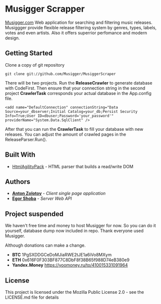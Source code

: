 # Musigger Scrapper

[Musigger.com](http://musigger.com)
Web application for searching and filtering music releases. Musiggger provide flexible release filtering system by genres, types, labels, votes and even artists. Also it offers superrior perfomance and modern design.

## Getting Started

Clone a copy of git repository 
```
git clone git://github.com/Musigger/MusiggerScraper
```
There will be two projects. Run the **ReleaseCrawler** to generate database with CodeFirst. Then ensure that your connection string in the second project **CrawlerTask** corresponds your actual database in the App.config file.
```
<add name="DefaultConnection" connectionString="Data Source=your_dbserver;Initial Catalog=your_db;Persist Security Info=True;User ID=dbuser;Password='your_password'" providerName="System.Data.SqlClient" />
```

After that you can run the **CrawlerTask** to fill your database with new releases. You can adjust the amount of crawled pages in the ReleaseParser.Run(). 



## Built With

* [HtmlAgilityPack](https://www.nuget.org/packages/HtmlAgilityPack/) - HTML parser that builds a read/write DOM

## Authors

* **[Anton Zolotov](https://github.com/joseph2)** - *Client single page application*
* **[Egor Shoba](https://github.com/silentfobos)** - *Server Web API*

## Project suspended

We haven't free time and money to host Musigger for now. So you can do it yourself, database dump now included in repo. Thank everyone used Musigger.

Although donations can make a change. 
* **BTC** 1PgSXDDGCeDoMJiaRWE2tJE1a6iVo8MXym
* **ETH** 0x616F0F303BF877C8DbF8f38B65f988D74eB380e9
* **Yandex.Money** https://yoomoney.ru/to/410015331091964

## License

This project is licensed under the Mozilla Public License 2.0 - see the LICENSE.md file for details
